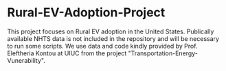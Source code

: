 # Rural-EV-Adoption-Project
This project focuses on Rural EV adoption in the United States. Publically available NHTS data is not included in the repository and will be necessary to run some scripts. We use data and code kindly provided by Prof. Eleftheria Kontou at UIUC from the project "Transportation-Energy-Vunerability".
